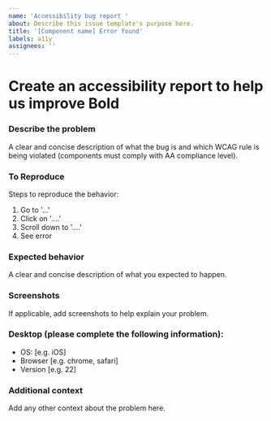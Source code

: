 ```yaml
---
name: 'Accessibility bug report '
about: Describe this issue template's purpose here.
title: '[Component name] Error found'
labels: a11y
assignees: ''
---
```


# Create an accessibility report to help us improve Bold

### **Describe the problem**

A clear and concise description of what the bug is and which WCAG rule is being violated (components must comply with AA compliance level).

### **To Reproduce**

Steps to reproduce the behavior:

1. Go to '...'
2. Click on '....'
3. Scroll down to '....'
4. See error

### **Expected behavior**

A clear and concise description of what you expected to happen.

### **Screenshots**

If applicable, add screenshots to help explain your problem.

### **Desktop (please complete the following information):**

- OS: [e.g. iOS]
- Browser [e.g. chrome, safari]
- Version [e.g. 22]

### **Additional context**

Add any other context about the problem here.
